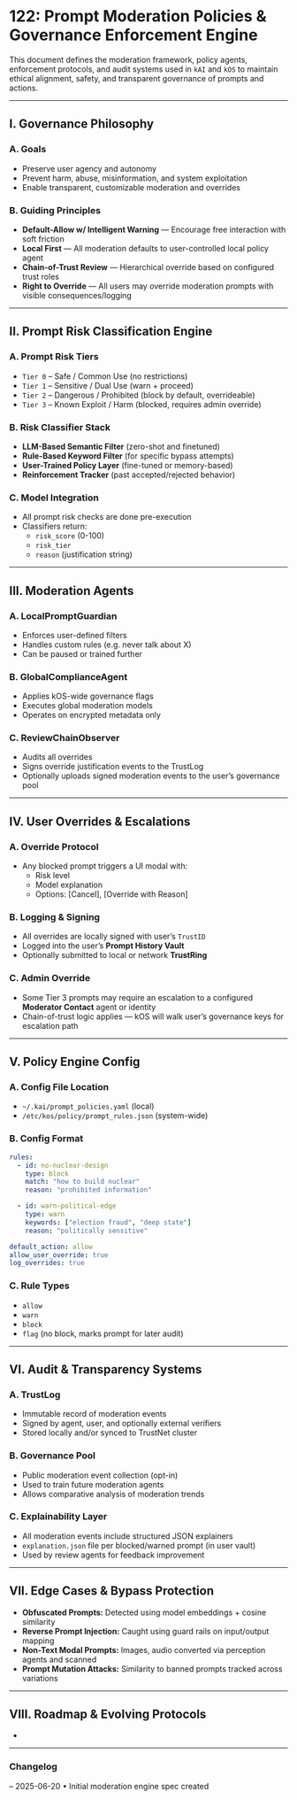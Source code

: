 # 122: Prompt Moderation Policies & Governance Enforcement Engine

This document defines the moderation framework, policy agents, enforcement protocols, and audit systems used in `kAI` and `kOS` to maintain ethical alignment, safety, and transparent governance of prompts and actions.

---

## I. Governance Philosophy

### A. Goals

- Preserve user agency and autonomy
- Prevent harm, abuse, misinformation, and system exploitation
- Enable transparent, customizable moderation and overrides

### B. Guiding Principles

- **Default-Allow w/ Intelligent Warning** — Encourage free interaction with soft friction
- **Local First** — All moderation defaults to user-controlled local policy agent
- **Chain-of-Trust Review** — Hierarchical override based on configured trust roles
- **Right to Override** — All users may override moderation prompts with visible consequences/logging

---

## II. Prompt Risk Classification Engine

### A. Prompt Risk Tiers

- `Tier 0` – Safe / Common Use (no restrictions)
- `Tier 1` – Sensitive / Dual Use (warn + proceed)
- `Tier 2` – Dangerous / Prohibited (block by default, overrideable)
- `Tier 3` – Known Exploit / Harm (blocked, requires admin override)

### B. Risk Classifier Stack

- **LLM-Based Semantic Filter** (zero-shot and finetuned)
- **Rule-Based Keyword Filter** (for specific bypass attempts)
- **User-Trained Policy Layer** (fine-tuned or memory-based)
- **Reinforcement Tracker** (past accepted/rejected behavior)

### C. Model Integration

- All prompt risk checks are done pre-execution
- Classifiers return:
  - `risk_score` (0-100)
  - `risk_tier`
  - `reason` (justification string)

---

## III. Moderation Agents

### A. LocalPromptGuardian

- Enforces user-defined filters
- Handles custom rules (e.g. never talk about X)
- Can be paused or trained further

### B. GlobalComplianceAgent

- Applies kOS-wide governance flags
- Executes global moderation models
- Operates on encrypted metadata only

### C. ReviewChainObserver

- Audits all overrides
- Signs override justification events to the TrustLog
- Optionally uploads signed moderation events to the user’s governance pool

---

## IV. User Overrides & Escalations

### A. Override Protocol

- Any blocked prompt triggers a UI modal with:
  - Risk level
  - Model explanation
  - Options: [Cancel], [Override with Reason]

### B. Logging & Signing

- All overrides are locally signed with user’s `TrustID`
- Logged into the user’s **Prompt History Vault**
- Optionally submitted to local or network **TrustRing**

### C. Admin Override

- Some Tier 3 prompts may require an escalation to a configured **Moderator Contact** agent or identity
- Chain-of-trust logic applies — kOS will walk user’s governance keys for escalation path

---

## V. Policy Engine Config

### A. Config File Location

- `~/.kai/prompt_policies.yaml` (local)
- `/etc/kos/policy/prompt_rules.json` (system-wide)

### B. Config Format

```yaml
rules:
  - id: no-nuclear-design
    type: block
    match: "how to build nuclear"
    reason: "prohibited information"

  - id: warn-political-edge
    type: warn
    keywords: ["election fraud", "deep state"]
    reason: "politically sensitive"

default_action: allow
allow_user_override: true
log_overrides: true
```

### C. Rule Types

- `allow`
- `warn`
- `block`
- `flag` (no block, marks prompt for later audit)

---

## VI. Audit & Transparency Systems

### A. TrustLog

- Immutable record of moderation events
- Signed by agent, user, and optionally external verifiers
- Stored locally and/or synced to TrustNet cluster

### B. Governance Pool

- Public moderation event collection (opt-in)
- Used to train future moderation agents
- Allows comparative analysis of moderation trends

### C. Explainability Layer

- All moderation events include structured JSON explainers
- `explanation.json` file per blocked/warned prompt (in user vault)
- Used by review agents for feedback improvement

---

## VII. Edge Cases & Bypass Protection

- **Obfuscated Prompts:** Detected using model embeddings + cosine similarity
- **Reverse Prompt Injection:** Caught using guard rails on input/output mapping
- **Non-Text Modal Prompts:** Images, audio converted via perception agents and scanned
- **Prompt Mutation Attacks:** Similarity to banned prompts tracked across variations

---

## VIII. Roadmap & Evolving Protocols

-

---

### Changelog

– 2025-06-20 • Initial moderation engine spec created

